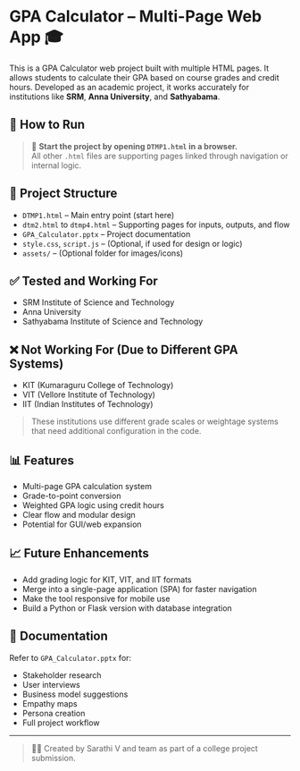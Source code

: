 # GPA Calculator – Multi-Page Web App 🎓

This is a GPA Calculator web project built with multiple HTML pages. It allows students to calculate their GPA based on course grades and credit hours. Developed as an academic project, it works accurately for institutions like **SRM**, **Anna University**, and **Sathyabama**.

## 🚀 How to Run

> 🔑 **Start the project by opening `DTMP1.html` in a browser.**  
All other `.html` files are supporting pages linked through navigation or internal logic.

## 📂 Project Structure

- `DTMP1.html` – Main entry point (start here)
- `dtm2.html` to `dtmp4.html` – Supporting pages for inputs, outputs, and flow
- `GPA_Calculator.pptx` – Project documentation
- `style.css`, `script.js` – (Optional, if used for design or logic)
- `assets/` – (Optional folder for images/icons)

## ✅ Tested and Working For

- SRM Institute of Science and Technology  
- Anna University  
- Sathyabama Institute of Science and Technology

## ❌ Not Working For (Due to Different GPA Systems)

- KIT (Kumaraguru College of Technology)  
- VIT (Vellore Institute of Technology)  
- IIT (Indian Institutes of Technology)

> These institutions use different grade scales or weightage systems that need additional configuration in the code.

## 📊 Features

- Multi-page GPA calculation system
- Grade-to-point conversion
- Weighted GPA logic using credit hours
- Clear flow and modular design
- Potential for GUI/web expansion

## 📈 Future Enhancements

- Add grading logic for KIT, VIT, and IIT formats
- Merge into a single-page application (SPA) for faster navigation
- Make the tool responsive for mobile use
- Build a Python or Flask version with database integration

## 📝 Documentation

Refer to `GPA_Calculator.pptx` for:
- Stakeholder research
- User interviews
- Business model suggestions
- Empathy maps
- Persona creation
- Full project workflow

---

> 👨‍💻 Created by Sarathi V and team as part of a college project submission.
